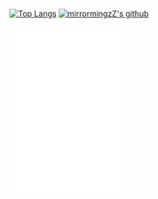 <!--
**mirrormingzZ/mirrormingzZ** is a ✨ _special_ ✨ repository because its `README.md` (this file) appears on your GitHub profile.

Here are some ideas to get you started:

- 🔭 I’m currently working on ...
- 🌱 I’m currently learning ...
- 👯 I’m looking to collaborate on ...
- 🤔 I’m looking for help with ...
- 💬 Ask me about ...
- 📫 How to reach me: ...
- 😄 Pronouns: ...
- ⚡ Fun fact: ...
-->
[![Top Langs](https://github-readme-stats.vercel.app/api/top-langs/?username=mirrormingzZ&layout=compact&hide=HTML)](https://mirrorming.cn)
[![mirrormingzZ's github](https://github-readme-stats.vercel.app/api?username=mirrormingzZ&hide=contribs,prs&count_private=true&show_icons=true)](https://mirrorming.cn)

<iframe
      src="//www.seniverse.com/weather/weather.aspx?uid=UD9E6B0A35&cid=CHBJ000000&l=zh-CHS&p=SMART&a=1&u=C&s=5&m=2&x=1&d=3&fc=&bgc=&bc=C6C6C6&ti=0&in=1&li="
      frameborder="0" scrolling="no" width="200" height="300" allowTransparency="true"></iframe>





